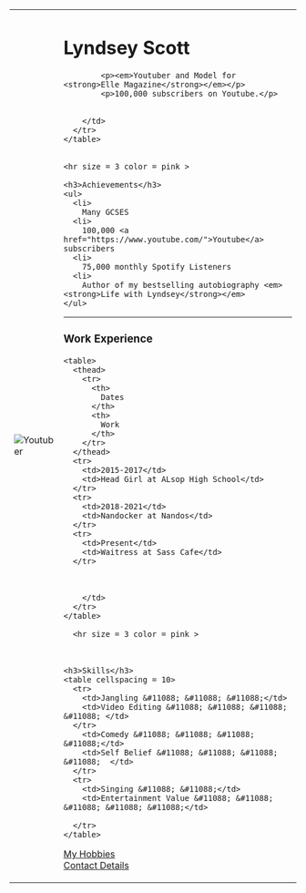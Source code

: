 <!DOCTYPE html>
<html lang="en" dir="ltr">
  <head>
    <meta charset="utf-8">
    <title></title>
  </head>

  <body>
    <table cellspacing = 10>
      <tr>
        <td><img src="https://yt3.ggpht.com/mSdjnpsRTF2ZrhUbk_t5erHQpcwf49Rch5HgK8Kbc83Xt39_wpcK8hJBLTNXB8ilL-3BDr4l=s900-c-k-c0x00ffffff-no-rj" alt="Youtuber"</td>
        <td>    <h1>Lyndsey Scott</h1>

            <p><em>Youtuber and Model for <strong>Elle Magazine</strong></em></p>
            <p>100,000 subscribers on Youtube.</p>


        </td>
      </tr>
    </table>


    <hr size = 3 color = pink >

    <h3>Achievements</h3>
    <ul>
      <li>
        Many GCSES
      <li>
        100,000 <a href="https://www.youtube.com/">Youtube</a> subscribers
      <li>
        75,000 monthly Spotify Listeners
      <li>
        Author of my bestselling autobiography <em><strong>Life with Lyndsey</strong></em>
    </ul>

  <hr size = 3 color = pink >
    <h3>Work Experience</h3>

    <table>
      <thead>
        <tr>
          <th>
            Dates
          </th>
          <th>
            Work
          </th>
        </tr>
      </thead>
      <tr>
        <td>2015-2017</td>
        <td>Head Girl at ALsop High School</td>
      </tr>
      <tr>
        <td>2018-2021</td>
        <td>Nandocker at Nandos</td>
      </tr>
      <tr>
        <td>Present</td>
        <td>Waitress at Sass Cafe</td>
      </tr>



        </td>
      </tr>
    </table>

      <hr size = 3 color = pink >



    <h3>Skills</h3>
    <table cellspacing = 10>
      <tr>
        <td>Jangling &#11088; &#11088; &#11088;</td>
        <td>Video Editing &#11088; &#11088; &#11088; &#11088; </td>
      </tr>
        <td>Comedy &#11088; &#11088; &#11088; &#11088;</td>
        <td>Self Belief &#11088; &#11088; &#11088; &#11088;  </td>
      </tr>
      <tr>
        <td>Singing &#11088; &#11088;</td>
        <td>Entertainment Value &#11088; &#11088; &#11088; &#11088; &#11088;</td>

      </tr>
    </table>

<a href="Hobbies.html">My Hobbies</a> <br>
<a href="ContactDetails.html">Contact Details</a>





  </body>
</html>
